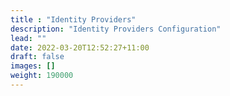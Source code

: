 ```yaml
---
title : "Identity Providers"
description: "Identity Providers Configuration"
lead: ""
date: 2022-03-20T12:52:27+11:00
draft: false
images: []
weight: 190000
---
```

